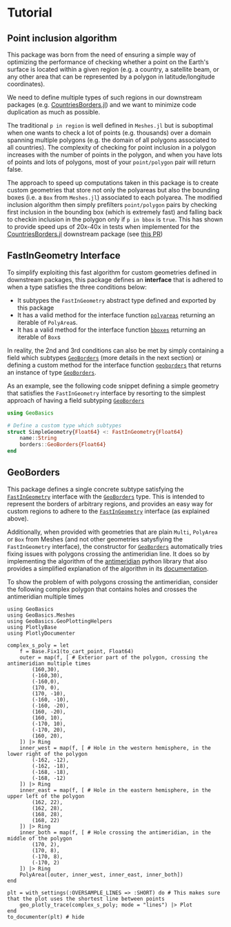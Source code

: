 # Tutorial

## Point inclusion algorithm

This package was born from the need of ensuring a simple way of optimizing the performance of checking whether a point on the Earth's surface is located within a given region (e.g. a country, a satellite beam, or any other area that can be represented by a polygon in latitude/longitude coordinates).

We need to define multiple types of such regions in our downstream packages (e.g. [CountriesBorders.jl](https://github.com/JuliaSatcomFramework/CountriesBorders.jl)) and we want to minimize code duplication as much as possible.

The traditional `p in region` is well defined in `Meshes.jl` but is suboptimal when one wants to check a lot of points (e.g. thousands) over a domain spanning multiple polygons (e.g. the domain of all polygons associated to all countries).
The complexity of checking for point inclusion in a polygon increases with the number of points in the polygon, and when you have lots of points and lots of polygons, most of your `point/polygon` pair will return false.

The approach to speed up computations taken in this package is to create custom geometries that store not only the polyareas but also the bounding boxes (i.e. a `Box` from `Meshes.jl`) associated to each polyarea. 
The modified inclusion algorithm then simply prefilters `point/polygon` pairs by checking first inclusion in the bounding box (which is extremely fast) and falling back to checkin inclusion in the polygon only if `p in bbox` is `true`.
This has shown to provide speed ups of 20x-40x in tests when implemented for the [CountriesBorders.jl](https://github.com/JuliaSatcomFramework/CountriesBorders.jl) downstream package (see [this PR](https://github.com/JuliaSatcomFramework/CountriesBorders.jl/pull/47))

## FastInGeometry Interface

To simplify exploiting this fast algorithm for custom geometries defined in downstream packages, this package defines an **interface** that is adhered to when a type satisfies the three conditions below:
- It subtypes the `FastInGeometry` abstract type defined and exported by this package
- It has a valid method for the interface function [`polyareas`](@ref) returning an iterable of `PolyArea`s.
- It has a valid method for the interface function [`bboxes`](@ref) returning an iterable of `Box`s

In reality, the 2nd and 3rd conditions can also be met by simply containing a field which subtypes [`GeoBorders`](@ref) (more details in the next section) or defining a custom method for the interface function [`geoborders`](@ref) that returns an instance of type [`GeoBorders`](@ref).

As an example, see the following code snippet defining a simple geometry that satisfies the `FastInGeometry` interface by resorting to the simplest approach of having a field subtyping [`GeoBorders`](@ref)

```julia
using GeoBasics

# Define a custom type which subtypes 
struct SimpleGeometry{Float64} <: FastInGeometry{Float64}
    name::String
    borders::GeoBorders{Float64}
end
```

## GeoBorders

This package defines a single concrete subtype satisfying the [`FastInGeometry`](@ref) interface with the [`GeoBorders`](@ref) type.
This is intended to represent the borders of arbitrary regions, and provides an easy way for custom regions to adhere to the [`FastInGeometry`](@ref) interface (as explained above).

Additionally, when provided with geometries that are plain `Multi`, `PolyArea` or `Box` from Meshes (and not other geometries satysfiying the `FastInGeometry` interface), the constructor for [`GeoBorders`](@ref) automatically tries fixing issues with polygons crossing the antimeridian line. It does so by implementing the algorithm of the [antimeridian](https://github.com/gadomski/antimeridian) python library that also provides a simplified explanation of the algorithm in its [documentation](https://www.gadom.ski/antimeridian/latest/the-algorithm/).

To show the problem of with polygons crossing the antimeridian, consider the following complex polygon that contains holes and crosses the antimeridian multiple times

```@example antimeridian
using GeoBasics
using GeoBasics.Meshes
using GeoBasics.GeoPlottingHelpers
using PlotlyBase
using PlotlyDocumenter

complex_s_poly = let
    f = Base.Fix1(to_cart_point, Float64)
    outer = map(f, [ # Exterior part of the polygon, crossing the antimeridian multiple times
        (160,30),
        (-160,30),
        (-160,0),
        (170, 0),
        (170, -10),
        (-160, -10),
        (-160, -20),
        (160, -20),
        (160, 10),
        (-170, 10),
        (-170, 20),
        (160, 20),
    ]) |> Ring
    inner_west = map(f, [ # Hole in the western hemisphere, in the lower right of the polygon
        (-162, -12),
        (-162, -18),
        (-168, -18), 
        (-168, -12)
    ]) |> Ring
    inner_east = map(f, [ # Hole in the eastern hemisphere, in the upper left of the polygon
        (162, 22),
        (162, 28),
        (168, 28), 
        (168, 22)
    ]) |> Ring
    inner_both = map(f, [ # Hole crossing the antimeridian, in the middle of the polygon
        (170, 2),
        (170, 8),
        (-170, 8), 
        (-170, 2)
    ]) |> Ring
    PolyArea([outer, inner_west, inner_east, inner_both])
end

plt = with_settings(:OVERSAMPLE_LINES => :SHORT) do # This makes sure that the plot uses the shortest line between points
    geo_plotly_trace(complex_s_poly; mode = "lines") |> Plot
end
to_documenter(plt) # hide
```